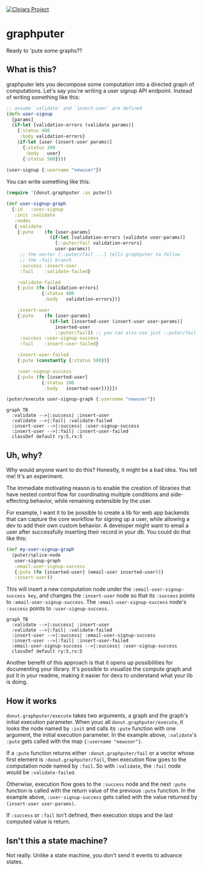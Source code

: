 [![Clojars Project](https://img.shields.io/clojars/v/party.donut/graphputer.svg)](https://clojars.org/party.donut/graphputer)

# graphputer

Ready to 'pute some graphs??

## What is this?

graphputer lets you decompose some computation into a directed graph of
computations. Let's say you're writing a user signup API endpoint. Instead of
writing something like this:

``` clojure
;; assume `validate` and `insert-user` are defined
(defn user-signup
  [params]
  (if-let [validation-errors (validate params)] 
    {:status 400
     :body validation-errors}
    (if-let [user (insert-user params)]
      {:status 200
       :body   user}
      {:status 500})))
     
(user-signup {:username "newuser"})
```

You can write something like this:

``` clojure
(require '[donut.graphputer :as puter])

(def user-signup-graph
  {:id   :user-signup
   :init :validate
   :nodes
   {:validate
    {:pute    (fn [user-params]
                (if-let [validation-errors (validate user-params)]
                  [::puter/fail validation-errors]
                  user-params))
     ;; the vector [::puter/fail ...] tells graphputer to follow
     ;; the :fail branch
     :success :insert-user
     :fail    :validate-failed}

    :validate-failed
    {:pute (fn [validation-errors]
             {:status 400
              :body   validation-errors})}

    :insert-user
    {:pute    (fn [user-params]
                (if-let [inserted-user (insert-user user-params)]
                  inserted-user
                  ::puter/fail)) ;; you can also use just ::puter/fail to go to fail branch
     :success :user-signup-success
     :fail    :insert-user-failed}

    :insert-user-failed
    {:pute (constantly {:status 500})}

    :user-signup-success
    {:pute (fn [inserted-user]
             {:status 200
              :body   inserted-user})}}})

(puter/execute user-signup-graph {:username "newuser"})
```

```mermaid
graph TB
  :validate -->|:success| :insert-user
  :validate -->|:fail| :validate-failed
  :insert-user -->|:success| :user-signup-success
  :insert-user -->|:fail| :insert-user-failed
  classDef default ry:5,rx:5
```

## Uh, why?

Why would anyone want to do this? Honestly, it might be a bad idea. You tell me!
It's an experiment.

The immediate motivating reason is to enable the creation of libraries that have
nested control flow for coordinating multiple conditions and side-effecting
behavior, while remaining extensible by the user.

For example, I want it to be possible to create a lib for web app backends that
can capture the core workflow for signing up a user, while allowing a dev to add
their own custom behavior. A developer might want to email a user after
successfully inserting their record in your db. You could do that like this:

``` clojure
(def my-user-signup-graph
  (puter/splice-node
   user-signup-graph
   :email-user-signup-success
   {:pute (fn [inserted-user] (email-user inserted-user))}
   :insert-user))
```

This will insert a new computation node under the `:email-user-signup-success
key`, and changes the `:insert-user` node so that its `:success` points to
`:email-user-signup-success`. The `:email-user-signup-success` node's `:success`
points to `:user-signup-success`.

```mermaid
graph TB
  :validate -->|:success| :insert-user
  :validate -->|:fail| :validate-failed
  :insert-user -->|:success| :email-user-signup-success
  :insert-user -->|:fail| :insert-user-failed
  :email-user-signup-success -->|:success| :user-signup-success
  classDef default ry:5,rx:5
```

Another benefit of this approach is that it opens up possibilities for
documenting your library. It's possible to visualize the compute graph and put
it in your readme, making it easier for devs to understand what your lib is
doing.

## How it works

`donut.graphputer/execute` takes two arguments, a graph and the graph's initial
execution parameter. When youc all `donut.graphputer/execute`, it looks the node
named by `:init` and calls its `:pute` function with one argument, the initial
execution parameter. In the example above, `:validate`'s `:pute` gets called
with the map `{:username "newuser"}`.

If a `:pute` function returns either `:donut.graphputer/fail` or a vector whose
first element is `:donut.graphputer/fail`, then execution flow goes to the
computation node named by `:fail`. So with `:validate`, the `:fail` node would
be `:validate-failed`.

Otherwise, execution flow goes to the `:success` node and the next `:pute`
function is called with the return value of the previous `:pute` function. In
the example above, `:user-signup-success` gets called with the value returned by
`(insert-user user-params)`.

If `:success` or `:fail` isn't defined, then execution stops and the last
computed value is return.

## Isn't this a state machine?

Not really. Unlike a state machine, you don't send it events to advance states.
